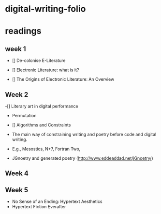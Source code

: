 # digital-writing-folio
# readings
## week 1
- [] De-colonise E-Literature

- [] Electronic Literature: what is it?

- [] The Origins of Electronic Literature: An Overview

## Week 2 

-[] Literary art in digital performance
- Permutation

- [] Algorithms and Constraints
- The main way of constraining writing and poetry before code and digital writing.
-	E.g., Mesostics, N+7, Fortran Two,
- JGnoetry and generated poetry (http://www.eddeaddad.net/jGnoetry/) 

## Week 4

## Week 5
- No Sense of an Ending: Hypertext Aesthetics
- Hypertext Fiction Everafter

